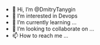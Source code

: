 - 👋 Hi, I’m @DmitryTanygin
- 👀 I’m interested in Devops
- 🌱 I’m currently learning ...
- 💞️ I’m looking to collaborate on ...
- 📫 How to reach me ...

<!---
DmitryTanygin/DmitryTanygin is a ✨ special ✨ repository because its `README.md` (this file) appears on your GitHub profile.
You can click the Preview link to take a look at your changes.
--->
